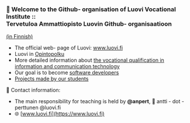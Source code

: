 ### 👋 Welcome to the Github- organisation of Luovi Vocational Institute ::<br>Tervetuloa Ammattiopisto Luovin Github- organisaatioon
[(in Finnish)](readme.md)

* The official web- page of Luovi: www.luovi.fi
* Luovi in [Opintopolku](https://opintopolku.fi/konfo/fi/oppilaitos/1.2.246.562.10.33517818648)
* More detailed information about [the vocational qualification in information and communication technology](https://opintopolku.fi/konfo/fi/toteutus/1.2.246.562.17.00000000000000004332)
* Our goal is to become [software developers](https://luovi.fi/koulutukset/ohjelmistokehittaja/)
* [Projects made by our students](https://github.com/AmmattiopistoLuovi/.github/blob/main/profile/projects.md)

👥 Contact information: 
* The main responsibility for teaching is held by **@anpert**, 📧 antti - dot - perttunen @luovi.fi  
* 🌐 [www.luovi.fi](https://www.luovi.fi)
